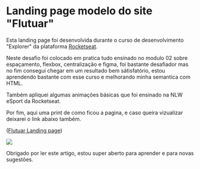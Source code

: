 # Landing page modelo do site "Flutuar"

Esta landing page foi desenvolvida durante o curso de desenvolvimento "Explorer" da plataforma [Rocketseat](https://www.rocketseat.com.br/explorer).

Neste desafio foi colocado em pratica tudo ensinado no modulo 02 sobre espaçamento, flexbox, centralização e figma, foi bastante desafiador mas no fim consegui chegar em um resultado bem sátisfatório, estou aprendendo bastante com esse curso e melhorando minha semantica com HTML.

Também apliquei algumas animações básicas que foi ensinado na NLW eSport da Rocketseat.


Por fim, aqui uma print de como ficou a pagina, e caso queira vizualizar deixarei o link abaixo também.



([Flutuar Landing page](https://maxtherox.github.io/Flutuar-Landingpage/))

![](https://i.imgur.com/usCX5SH.png)



Obrigado por ler este artigo, estou super aberto para aprender e para novas sugestões.

